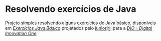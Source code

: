 # Resolvendo exercícios de Java

Projeto simples resolvendo alguns exercícios de Java básico, disponíveis em *[Exercícios Java Básico](https://github.com/digitalinnovationone/exercicios-java-basico)* projetados pelo [juniorjrjl](https://github.com/juniorjrjl) para a *[DIO - Digital Innovation One](https://www.dio.me/)*